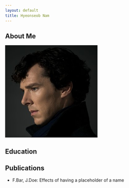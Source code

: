 ```yaml
---
layout: default
title: Hyeonseob Nam
---
```


## About Me
<img class="profile-picture" src="sherlock.jpg">



## Education


## Publications

- F.Bar, J.Doe: Effects of having a placeholder of a name
